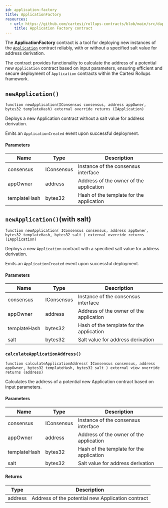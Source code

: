 ```yaml
---
id: application-factory
title: ApplicationFactory
resources:
  - url: https://github.com/cartesi/rollups-contracts/blob/main/src/dapp/ApplicationFactory.sol
    title: Application Factory contract
---
```


The **ApplicationFactory** contract is a tool for deploying new instances of the [`Application`](../contracts/application.md) contract reliably, with or without a specified salt value for address derivation.

The contract provides functionality to calculate the address of a potential new `Application` contract based on input parameters, ensuring efficient and secure deployment of `Application` contracts within the Cartesi Rollups framework.

## `newApplication()`

```solidity
function newApplication(IConsensus consensus, address appOwner, bytes32 templateHash) external override returns (IApplication)
```

Deploys a new Application contract without a salt value for address derivation.

Emits an `ApplicationCreated` event upon successful deployment.

#### Parameters

| Name         | Type       | Description                              |
| ------------ | ---------- | ---------------------------------------- |
| consensus    | IConsensus | Instance of the consensus interface      |
| appOwner     | address    | Address of the owner of the application  |
| templateHash | bytes32    | Hash of the template for the application |

## `newApplication()`(with salt)

```solidity
function newApplication( IConsensus consensus, address appOwner, bytes32 templateHash, bytes32 salt ) external override returns (IApplication)
```

Deploys a new `Application` contract with a specified salt value for address derivation.

Emits an `ApplicationCreated` event upon successful deployment.

#### Parameters

| Name         | Type       | Description                              |
| ------------ | ---------- | ---------------------------------------- |
| consensus    | IConsensus | Instance of the consensus interface      |
| appOwner     | address    | Address of the owner of the application  |
| templateHash | bytes32    | Hash of the template for the application |
| salt         | bytes32    | Salt value for address derivation        |

### `calculateApplicationAddress()`

```solidity
function calculateApplicationAddress( IConsensus consensus, address appOwner, bytes32 templateHash, bytes32 salt ) external view override returns (address)
```

Calculates the address of a potential new Application contract based on input parameters.

#### Parameters

| Name         | Type       | Description                              |
| ------------ | ---------- | ---------------------------------------- |
| consensus    | IConsensus | Instance of the consensus interface      |
| appOwner     | address    | Address of the owner of the application  |
| templateHash | bytes32    | Hash of the template for the application |
| salt         | bytes32    | Salt value for address derivation        |

#### Returns

| Type    | Description                                       |
| ------- | ------------------------------------------------- |
| address | Address of the potential new Application contract |
